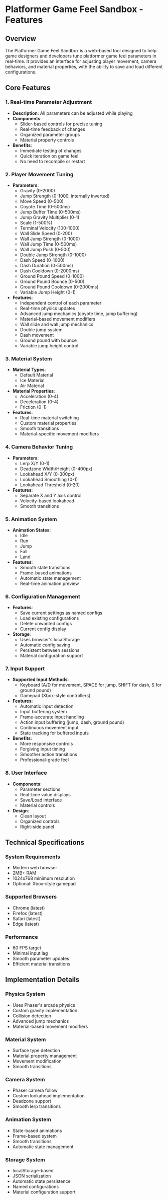 # Platformer Game Feel Sandbox - Features

## Overview

The Platformer Game Feel Sandbox is a web-based tool designed to help game designers and developers tune platformer game feel parameters in real-time. It provides an interface for adjusting player movement, camera behaviors, and material properties, with the ability to save and load different configurations.

## Core Features

### 1. Real-time Parameter Adjustment
- **Description**: All parameters can be adjusted while playing
- **Components**:
  - Slider-based controls for precise tuning
  - Real-time feedback of changes
  - Organized parameter groups
  - Material property controls
- **Benefits**:
  - Immediate testing of changes
  - Quick iteration on game feel
  - No need to recompile or restart

### 2. Player Movement Tuning
- **Parameters**:
  - Gravity (0-2000)
  - Jump Strength (0-1000, internally inverted)
  - Move Speed (0-500)
  - Coyote Time (0-500ms)
  - Jump Buffer Time (0-500ms)
  - Jump Gravity Multiplier (0-1)
  - Scale (1-500%)
  - Terminal Velocity (100-1000)
  - Wall Slide Speed (0-200)
  - Wall Jump Strength (0-1000)
  - Wall Jump Time (0-500ms)
  - Wall Jump Push (0-500)
  - Double Jump Strength (0-1000)
  - Dash Speed (0-1000)
  - Dash Duration (0-500ms)
  - Dash Cooldown (0-2000ms)
  - Ground Pound Speed (0-1000)
  - Ground Pound Bounce (0-500)
  - Ground Pound Cooldown (0-2000ms)
  - Variable Jump Height (0-1)
- **Features**:
  - Independent control of each parameter
  - Real-time physics updates
  - Advanced jump mechanics (coyote time, jump buffering)
  - Material-based movement modifiers
  - Wall slide and wall jump mechanics
  - Double jump system
  - Dash movement
  - Ground pound with bounce
  - Variable jump height control

### 3. Material System
- **Material Types**:
  - Default Material
  - Ice Material
  - Air Material
- **Material Properties**:
  - Acceleration (0-4)
  - Deceleration (0-4)
  - Friction (0-1)
- **Features**:
  - Real-time material switching
  - Custom material properties
  - Smooth transitions
  - Material-specific movement modifiers

### 4. Camera Behavior Tuning
- **Parameters**:
  - Lerp X/Y (0-1)
  - Deadzone Width/Height (0-400px)
  - Lookahead X/Y (0-300px)
  - Lookahead Smoothing (0-1)
  - Lookahead Threshold (0-20)
- **Features**:
  - Separate X and Y axis control
  - Velocity-based lookahead
  - Smooth transitions

### 5. Animation System
- **Animation States**:
  - Idle
  - Run
  - Jump
  - Fall
  - Land
- **Features**:
  - Smooth state transitions
  - Frame-based animations
  - Automatic state management
  - Real-time animation preview

### 6. Configuration Management
- **Features**:
  - Save current settings as named configs
  - Load existing configurations
  - Delete unwanted configs
  - Current config display
- **Storage**:
  - Uses browser's localStorage
  - Automatic config saving
  - Persistent between sessions
  - Material configuration support

### 7. Input Support
- **Supported Input Methods**:
  - Keyboard (A/D for movement, SPACE for jump, SHIFT for dash, S for ground pound)
  - Gamepad (Xbox-style controllers)
- **Features**:
  - Automatic input detection
  - Input buffering system
  - Frame-accurate input handling
  - Action input buffering (jump, dash, ground pound)
  - Continuous movement input
  - State tracking for buffered inputs
- **Benefits**:
  - More responsive controls
  - Forgiving input timing
  - Smoother action transitions
  - Professional-grade feel

### 8. User Interface
- **Components**:
  - Parameter sections
  - Real-time value displays
  - Save/Load interface
  - Material controls
- **Design**:
  - Clean layout
  - Organized controls
  - Right-side panel

## Technical Specifications

### System Requirements
- Modern web browser
- 2MB+ RAM
- 1024x768 minimum resolution
- Optional: Xbox-style gamepad

### Supported Browsers
- Chrome (latest)
- Firefox (latest)
- Safari (latest)
- Edge (latest)

### Performance
- 60 FPS target
- Minimal input lag
- Smooth parameter updates
- Efficient material transitions

## Implementation Details

### Physics System
- Uses Phaser's arcade physics
- Custom gravity implementation
- Collision detection
- Advanced jump mechanics
- Material-based movement modifiers

### Material System
- Surface type detection
- Material property management
- Movement modification
- Smooth transitions

### Camera System
- Phaser camera follow
- Custom lookahead implementation
- Deadzone support
- Smooth lerp transitions

### Animation System
- State-based animations
- Frame-based system
- Smooth transitions
- Automatic state management

### Storage System
- localStorage-based
- JSON serialization
- Automatic state persistence
- Named configurations
- Material configuration support 
